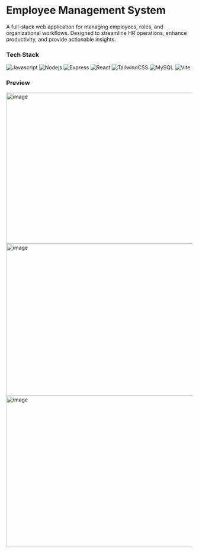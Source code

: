 # Employee Management System

A full-stack web application for managing employees, roles, and organizational workflows. Designed to streamline HR operations, 
enhance productivity, and provide actionable insights.

### Tech Stack
<p>
  <img alt="Javascript" src="https://img.shields.io/badge/-javascript-f7df1c?style=flat-square&logo=javascript&logoColor=black" />
  <img alt="Nodejs" src="https://img.shields.io/badge/-Nodejs-43853d?style=flat-square&logo=Node.js&logoColor=white" />
  <img alt="Express" src="https://img.shields.io/badge/-Express-000000?style=flat-square&logo=express&logoColor=white" />
  <img alt="React" src="https://img.shields.io/badge/-React-45b8d8?style=flat-square&logo=react&logoColor=white" />
  <img alt="TailwindCSS" src="https://img.shields.io/badge/tailwindcss-%2338B2AC.svg?style=flat&logo=tailwind-css&logoColor=white" />
  <img alt="MySQL" src="https://img.shields.io/badge/-MySQL-00758F?style=flat-square&logo=mysql&logoColor=white" />
  <img alt="Vite" src="https://img.shields.io/badge/-Vite-646cff?style=flat-square&logo=vite&logoColor=ffffff" />
</p>

### Preview
<img width="959" height="408" alt="image" src="https://github.com/user-attachments/assets/140b5b9c-247d-4023-8426-1e5b9c1ca1c0" />
<img width="959" height="411" alt="image" src="https://github.com/user-attachments/assets/d0a1b5ec-d5a4-47f8-942b-dd5c50dda411" />
<img width="959" height="409" alt="image" src="https://github.com/user-attachments/assets/b086c4ac-4187-4c81-8de3-bd3ab5642829" />



